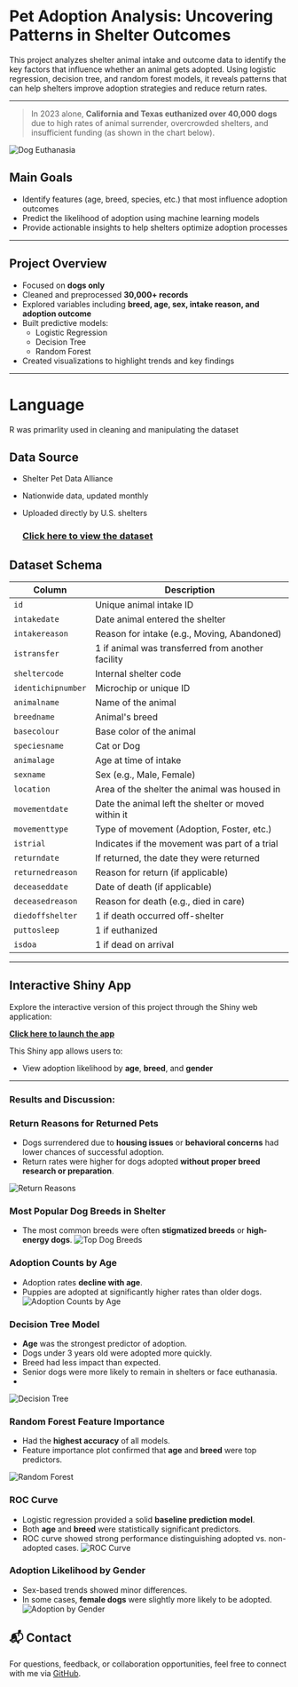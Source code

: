 #  Pet Adoption Analysis: Uncovering Patterns in Shelter Outcomes

This project analyzes shelter animal intake and outcome data to identify the key factors that influence whether an animal gets adopted. Using logistic regression, decision tree, and random forest models, it reveals patterns that can help shelters improve adoption strategies and reduce return rates.

---

> In 2023 alone, **California and Texas euthanized over 40,000 dogs** due to high rates of animal surrender, overcrowded shelters, and insufficient funding (as shown in the chart below).

![Dog Euthanasia](dog%202023%20euthanased.jpeg)

##  Main Goals

- Identify features (age, breed, species, etc.) that most influence adoption outcomes  
- Predict the likelihood of adoption using machine learning models  
- Provide actionable insights to help shelters optimize adoption processes  

---

##  Project Overview

- Focused on **dogs only**
- Cleaned and preprocessed **30,000+ records**
- Explored variables including **breed, age, sex, intake reason, and adoption outcome**
- Built predictive models:  
  - Logistic Regression  
  - Decision Tree  
  - Random Forest
- Created visualizations to highlight trends and key findings

---
# Language 
R was primarlity used in cleaning and manipulating the dataset


##  Data Source

- Shelter Pet Data Alliance  
- Nationwide data, updated monthly  
- Uploaded directly by U.S. shelters

  ###  [Click here to view the dataset](animal-data-1.csv)

##  Dataset Schema


| **Column**           | **Description**                                                 |
|----------------------|-----------------------------------------------------------------|
| `id`                 | Unique animal intake ID                                         |
| `intakedate`         | Date animal entered the shelter                                 |
| `intakereason`       | Reason for intake (e.g., Moving, Abandoned)                     |
| `istransfer`         | 1 if animal was transferred from another facility               |
| `sheltercode`        | Internal shelter code                                           |
| `identichipnumber`   | Microchip or unique ID                                          |
| `animalname`         | Name of the animal                                              |
| `breedname`          | Animal's breed                                                  |
| `basecolour`         | Base color of the animal                                        |
| `speciesname`        | Cat or Dog                                                      |
| `animalage`          | Age at time of intake                                           |
| `sexname`            | Sex (e.g., Male, Female)                                        |
| `location`           | Area of the shelter the animal was housed in                   |
| `movementdate`       | Date the animal left the shelter or moved within it            |
| `movementtype`       | Type of movement (Adoption, Foster, etc.)                       |
| `istrial`            | Indicates if the movement was part of a trial                   |
| `returndate`         | If returned, the date they were returned                        |
| `returnedreason`     | Reason for return (if applicable)                               |
| `deceaseddate`       | Date of death (if applicable)                                   |
| `deceasedreason`     | Reason for death (e.g., died in care)                           |
| `diedoffshelter`     | 1 if death occurred off-shelter                                 |
| `puttosleep`         | 1 if euthanized                                                 |
| `isdoa`              | 1 if dead on arrival                                            |

---

##  Interactive Shiny App

Explore the interactive version of this project through the Shiny web application:

 **[Click here to launch the app](https://britt1996.shinyapps.io/adoption_app_v2/)**

This Shiny app allows users to:

- View adoption likelihood by **age**, **breed**, and **gender**
---


### Results and Discussion:


###  Return Reasons for Returned Pets

- Dogs surrendered due to **housing issues** or **behavioral concerns** had lower chances of successful adoption.
- Return rates were higher for dogs adopted **without proper breed research or preparation**.

![Return Reasons](return%20final.jpeg)


###  Most Popular Dog Breeds in Shelter

- The most common breeds were often **stigmatized breeds** or **high-energy dogs**.
![Top Dog Breeds](top%20dog%20breeds.jpeg)

###  Adoption Counts by Age
- Adoption rates **decline with age**.
- Puppies are adopted at significantly higher rates than older dogs.
![Adoption Counts by Age](age%20counts.jpeg)


###  Decision Tree Model
- **Age** was the strongest predictor of adoption.
- Dogs under 3 years old were adopted more quickly.
- Breed had less impact than expected.
- Senior dogs were more likely to remain in shelters or face euthanasia.
- 
![Decision Tree](tree.jpeg)

###  Random Forest Feature Importance
- Had the **highest accuracy** of all models.
- Feature importance plot confirmed that **age** and **breed** were top predictors.
  
![Random Forest](random%20forest.jpeg)

###  ROC Curve
- Logistic regression provided a solid **baseline prediction model**.
- Both **age** and **breed** were statistically significant predictors.
- ROC curve showed strong performance distinguishing adopted vs. non-adopted cases.
![ROC Curve](roc%20curve.jpeg)

### Adoption Likelihood by Gender
- Sex-based trends showed minor differences.
- In some cases, **female dogs** were slightly more likely to be adopted.
![Adoption by Gender](gender.jpeg)

## 📬 Contact

For questions, feedback, or collaboration opportunities, feel free to connect with me via [GitHub](https://github.com/Britt1996).

